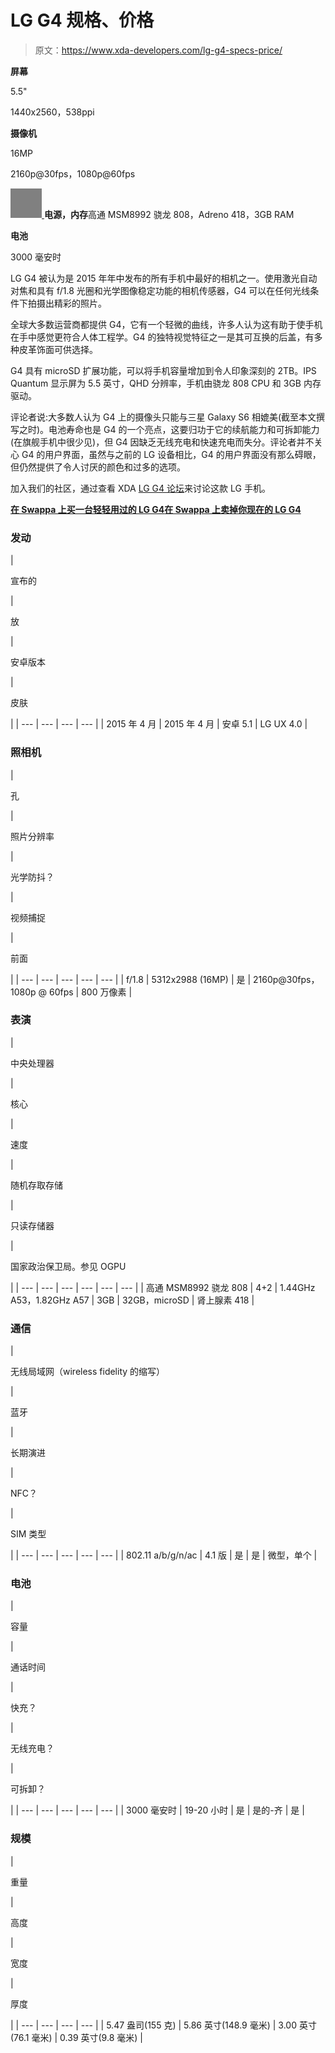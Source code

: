 # LG G4 规格、价格

> 原文：<https://www.xda-developers.com/lg-g4-specs-price/>

**屏幕**

5.5"

1440x2560，538ppi

**摄像机**

16MP

2160p@30fps，1080p@60fps

[![](img/bf1f1debf5adb13d6cbf2f42e82a6fd6.png) ](http://www.xda-developers.com/wp-content/uploads/2015/08/cpu-512.png) **电源，内存**高通 MSM8992 骁龙 808，Adreno 418，3GB RAM

**电池**

3000 毫安时

LG G4 被认为是 2015 年年中发布的所有手机中最好的相机之一。使用激光自动对焦和具有 f/1.8 光圈和光学图像稳定功能的相机传感器，G4 可以在任何光线条件下拍摄出精彩的照片。

全球大多数运营商都提供 G4，它有一个轻微的曲线，许多人认为这有助于使手机在手中感觉更符合人体工程学。G4 的独特视觉特征之一是其可互换的后盖，有多种皮革饰面可供选择。

G4 具有 microSD 扩展功能，可以将手机容量增加到令人印象深刻的 2TB。IPS Quantum 显示屏为 5.5 英寸，QHD 分辨率，手机由骁龙 808 CPU 和 3GB 内存驱动。

评论者说:大多数人认为 G4 上的摄像头只能与三星 Galaxy S6 相媲美(截至本文撰写之时)。电池寿命也是 G4 的一个亮点，这要归功于它的续航能力和可拆卸能力(在旗舰手机中很少见)，但 G4 因缺乏无线充电和快速充电而失分。评论者并不关心 G4 的用户界面，虽然与之前的 LG 设备相比，G4 的用户界面没有那么碍眼，但仍然提供了令人讨厌的颜色和过多的选项。

加入我们的社区，通过查看 XDA [LG G4 论坛](http://forum.xda-developers.com/g4)来讨论这款 LG 手机。

[**在 Swappa 上买一台轻轻用过的 LG G4**](https://swappa.com/devices/lg/us)[**在 Swappa 上卖掉你现在的 LG G4**](https://swappa.com/devices/lg/us)

### 发动

| 

宣布的

 | 

放

 | 

安卓版本

 | 

皮肤

 |
| --- | --- | --- | --- |
| 2015 年 4 月 | 2015 年 4 月 | 安卓 5.1 | LG UX 4.0 |

### 照相机

| 

孔

 | 

照片分辨率

 | 

光学防抖？

 | 

视频捕捉

 | 

前面

 |
| --- | --- | --- | --- | --- |
| f/1.8 | 5312x2988 (16MP) | 是 | 2160p@30fps，1080p @ 60fps | 800 万像素 |

### 表演

| 

中央处理器

 | 

核心

 | 

速度

 | 

随机存取存储

 | 

只读存储器

 | 

国家政治保卫局。参见 OGPU

 |
| --- | --- | --- | --- | --- | --- |
| 高通 MSM8992 骁龙 808 | 4+2 | 1.44GHz A53，1.82GHz A57 | 3GB | 32GB，microSD | 肾上腺素 418 |

### 通信

| 

无线局域网（wireless fidelity 的缩写）

 | 

蓝牙

 | 

长期演进

 | 

NFC？

 | 

SIM 类型

 |
| --- | --- | --- | --- | --- |
| 802.11 a/b/g/n/ac | 4.1 版 | 是 | 是 | 微型，单个 |

### 电池

| 

容量

 | 

通话时间

 | 

快充？

 | 

无线充电？

 | 

可拆卸？

 |
| --- | --- | --- | --- | --- |
| 3000 毫安时 | 19-20 小时 | 是 | 是的-齐 | 是 |

### 规模

| 

重量

 | 

高度

 | 

宽度

 | 

厚度

 |
| --- | --- | --- | --- |
| 5.47 盎司(155 克) | 5.86 英寸(148.9 毫米) | 3.00 英寸(76.1 毫米) | 0.39 英寸(9.8 毫米) |